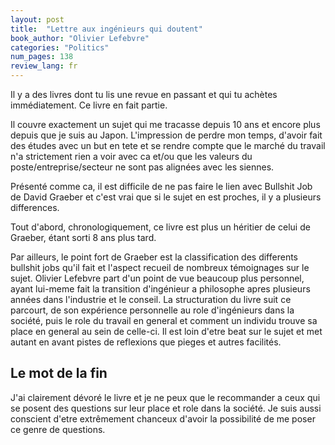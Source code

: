 ```yaml
---
layout: post
title:  "Lettre aux ingénieurs qui doutent"
book_author: "Olivier Lefebvre"
categories: "Politics"
num_pages: 138
review_lang: fr
---
```


Il y a des livres dont tu lis une revue en passant et qui tu achètes immédiatement. Ce livre en fait partie.

Il couvre exactement un sujet qui me tracasse depuis 10 ans et encore plus depuis que je suis au Japon. L'impression de perdre mon temps, d'avoir fait des études avec un but en tete et se rendre compte que le marché du travail n'a strictement rien a voir avec ca et/ou que les valeurs du poste/entreprise/secteur ne sont pas alignées avec les siennes.

Présenté comme ca, il est difficile de ne pas faire le lien avec Bullshit Job de David Graeber et c'est vrai que si le sujet en est proches, il y a plusieurs differences.

Tout d'abord, chronologiquement, ce livre est plus un héritier de celui de Graeber, étant sorti 8 ans plus tard.

Par ailleurs, le point fort de Graeber est la classification des differents bullshit jobs qu'il fait et l'aspect recueil de nombreux témoignages sur le sujet. Olivier Lefebvre part d'un point de vue beaucoup plus personnel, ayant lui-meme fait la transition d'ingénieur a philosophe apres plusieurs années dans l'industrie et le conseil. La structuration du livre suit ce parcourt, de son expérience personnelle au role d'ingénieurs dans la société, puis le role du travail en general et comment un individu trouve sa place en general au sein de celle-ci. Il est loin d'etre beat sur le sujet et met autant en avant pistes de reflexions que pieges et autres facilités.

## Le mot de la fin

J'ai clairement dévoré le livre et je ne peux que le recommander a ceux qui se posent des questions sur leur place et role dans la société. Je suis aussi conscient d'etre extrêmement chanceux d'avoir la possibilité de me poser ce genre de questions.